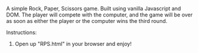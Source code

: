 A simple Rock, Paper, Scissors game. Built using vanilla Javascript and DOM. The player will compete with the computer, and the game will be over as soon as either the player or the computer wins the third round.

Instructions:
1. Open up "RPS.html" in your browser and enjoy!
